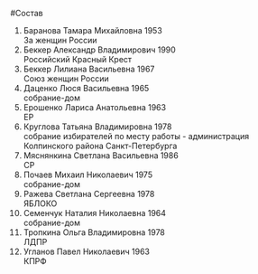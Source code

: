 #Состав
1. Баранова Тамара Михайловна 1953   
    За женщин России
2. Беккер Александр Владимирович 1990   
    Российский Красный Крест
3. Беккер Лилиана Васильевна 1967   
    Союз женщин России
4. Даценко Люся Васильевна 1965   
    собрание-дом
5. Ерошенко Лариса Анатольевна 1963   
    ЕР
6. Круглова Татьяна Владимировна 1978   
    собрание избирателей по месту работы - администрация Колпинского района Санкт-Петербурга
7. Мяснянкина Светлана Васильевна 1986   
    СР
8. Почаев Михаил Николаевич 1975   
    собрание-дом
9. Ражева Светлана Сергеевна 1978   
    ЯБЛОКО
10. Семенчук Наталия Николаевна 1964   
    собрание-дом
11. Тропкина Ольга Владимировна 1978   
    ЛДПР
12. Угланов Павел Николаевич 1963   
    КПРФ
